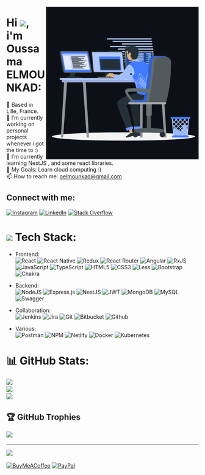 <p><img align="right" src="https://github.com/Oelmounkad/Oelmounkad/blob/main/img/gif.gif" alt="oelmounkad" width="400px" /></p>

# Hi <img src = "https://raw.githubusercontent.com/MartinHeinz/MartinHeinz/master/wave.gif" width = 30px>, i'm Oussama ELMOUNKAD:

📍 Based in Lille, France. <br>🔭 I’m currently working on personal projects whenever i got the time to :)<br>🌱 I’m currently learning NestJS , and some react libraries.<br>🥅 My Goals: Learn cloud computing :)<br>📫 How to reach me: oelmounkad@gmail.com

## Connect with me:
[![Instagram](https://img.shields.io/badge/Instagram-%23E4405F.svg?logo=Instagram&logoColor=white)](https://instagram.com/oelmounkad) [![LinkedIn](https://img.shields.io/badge/LinkedIn-%230077B5.svg?logo=linkedin&logoColor=white)](https://linkedin.com/in/oussamaelmounkad) [![Stack Overflow](https://img.shields.io/badge/-Stackoverflow-FE7A16?logo=stack-overflow&logoColor=white)](https://stackoverflow.com/users/8324862) 

# <img src = "https://media2.giphy.com/media/QssGEmpkyEOhBCb7e1/giphy.gif?cid=ecf05e47a0n3gi1bfqntqmob8g9aid1oyj2wr3ds3mg700bl&rid=giphy.gif" width = 32px> Tech Stack:

+ Frontend: <br>
![React](https://img.shields.io/badge/react-%2320232a.svg?style=flat-square&logo=react&logoColor=%2361DAFB) ![React Native](https://img.shields.io/badge/react_native-%2320232a.svg?style=flat-square&logo=react&logoColor=%2361DAFB) ![Redux](https://img.shields.io/badge/redux-%23593d88.svg?style=flat-square&logo=redux&logoColor=white) ![React Router](https://img.shields.io/badge/React_Router-CA4245?style=flat-square&logo=react-router&logoColor=white)
![Angular](https://img.shields.io/badge/angular-%23DD0031.svg?style=flat-square&logo=angular&logoColor=white) ![RxJS](https://img.shields.io/badge/rxjs-%23B7178C.svg?style=flat-square&logo=reactivex&logoColor=white)![JavaScript](https://img.shields.io/badge/javascript-%23323330.svg?style=flat-square&logo=javascript&logoColor=%23F7DF1E) ![TypeScript](https://img.shields.io/badge/typescript-%23007ACC.svg?style=flat-square&logo=typescript&logoColor=white) ![HTML5](https://img.shields.io/badge/html5-%23E34F26.svg?style=flat-square&logo=html5&logoColor=white) ![CSS3](https://img.shields.io/badge/css3-%231572B6.svg?style=flat-square&logo=css3&logoColor=white) ![Less](https://img.shields.io/badge/less-2B4C80?style=flat-square&logo=less&logoColor=white)  ![Bootstrap](https://img.shields.io/badge/bootstrap-%23563D7C.svg?style=flat-square&logo=bootstrap&logoColor=white) ![Chakra](https://img.shields.io/badge/chakra-%234ED1C5.svg?style=flat-square&logo=chakraui&logoColor=white)
  
+ Backend: <br>
![NodeJS](https://img.shields.io/badge/node.js-6DA55F?style=flat-square&logo=node.js&logoColor=white) ![Express.js](https://img.shields.io/badge/express.js-%23404d59.svg?style=flat-square&logo=express&logoColor=%2361DAFB)
![NestJS](https://img.shields.io/badge/nestjs-%23E0234E.svg?style=flat-square&logo=nestjs&logoColor=white) 
![JWT](https://img.shields.io/badge/JWT-black?style=flat-square&logo=JSON%20web%20tokens) ![MongoDB](https://img.shields.io/badge/MongoDB-%234ea94b.svg?style=flat-square&logo=mongodb&logoColor=white) ![MySQL](https://img.shields.io/badge/mysql-%2300f.svg?style=flat-square&logo=mysql&logoColor=white)
![Swagger](https://img.shields.io/badge/-Swagger-%23Clojure?style=flat-square&logo=swagger&logoColor=white)
+ Collaboration: <br>
![Jenkins](https://img.shields.io/badge/jenkins-%232C5263.svg?style=flat-square&logo=jenkins&logoColor=white) ![Jira](https://img.shields.io/badge/jira-%230A0FFF.svg?style=flat-square&logo=jira&logoColor=white)
![Git](https://img.shields.io/badge/git-%FF6C37.svg?style=flat-square&logo=git&logoColor=white)
![Bitbucket](https://img.shields.io/badge/bitbucket-%23326ce5.svg?style=flat-square&logo=bitbucket&logoColor=white)
![Github](https://img.shields.io/badge/github-%23000000.svg?style=flat-square&logo=github&logoColor=white)
+ Various: <br>
![Postman](https://img.shields.io/badge/Postman-FF6C37?style=flat-square&logo=postman&logoColor=white)
![NPM](https://img.shields.io/badge/NPM-%23000000.svg?style=flat-square&logo=npm&logoColor=white)
![Netlify](https://img.shields.io/badge/netlify-%23000000.svg?style=flat-square&logo=netlify&logoColor=#00C7B7)
![Docker](https://img.shields.io/badge/docker-%230db7ed.svg?style=flat-square&logo=docker&logoColor=white) ![Kubernetes](https://img.shields.io/badge/kubernetes-%23326ce5.svg?style=flat-square&logo=kubernetes&logoColor=white)   
 
# 📊 GitHub Stats:
![](https://github-readme-stats.vercel.app/api?username=oelmounkad&theme=dark&hide_border=false&include_all_commits=true&count_private=true)<br/>
![](https://github-readme-streak-stats.herokuapp.com/?user=oelmounkad&theme=dark&hide_border=false)<br/>
![](https://github-readme-stats.vercel.app/api/top-langs/?username=oelmounkad&theme=dark&hide_border=false&include_all_commits=true&count_private=true&layout=compact)

## 🏆 GitHub Trophies
![](https://github-profile-trophy.vercel.app/?username=oelmounkad&theme=onedark&no-frame=false&no-bg=true&margin-w=4)

---
[![](https://visitcount.itsvg.in/api?id=oelmounkad&icon=0&color=0)](https://visitcount.itsvg.in)

  [![BuyMeACoffee](https://img.shields.io/badge/Buy%20Me%20a%20Coffee-ffdd00?style=for-the-badge&logo=buy-me-a-coffee&logoColor=black)](https://buymeacoffee.com/oelmounkad) [![PayPal](https://img.shields.io/badge/PayPal-00457C?style=for-the-badge&logo=paypal&logoColor=white)](https://paypal.me/oelmounkad) 
